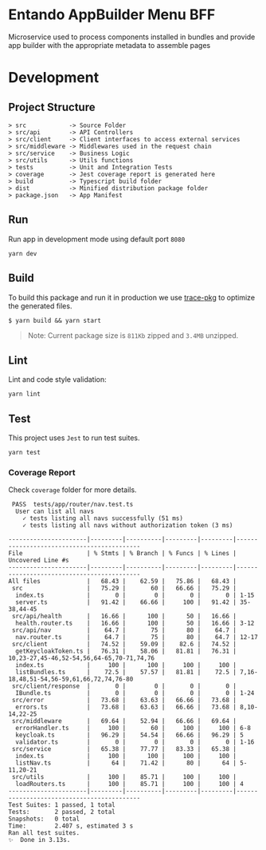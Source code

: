 # Entando AppBuilder Menu BFF
Microservice used to process components installed in bundles and provide app builder with the appropriate metadata to assemble pages

# Development

## Project Structure
```
> src            -> Source Folder
> src/api        -> API Controllers
> src/client     -> Client interfaces to access external services
> src/middleware -> Middlewares used in the request chain
> src/service    -> Business Logic
> src/utils      -> Utils functions
> tests          -> Unit and Integration Tests
> coverage       -> Jest coverage report is generated here
> build          -> Typescript build folder
> dist           -> Minified distribution package folder
> package.json   -> App Manifest
```

## Run
Run app in development mode using default port `8080`
```
yarn dev
```

## Build
To build this package and run it in production we use [trace-pkg](https://github.com/FormidableLabs/trace-pkg) to optimize the generated files.

```
$ yarn build && yarn start
```

> Note: Current package size is `811Kb` zipped and `3.4MB` unzipped.

## Lint
Lint and code style validation:

```
yarn lint
```

## Test
This project uses `Jest` to run test suites.

```
yarn test
```

### Coverage Report
Check `coverage` folder for more details.

```
 PASS  tests/app/router/nav.test.ts
  User can list all navs
    ✓ tests listing all navs successfully (51 ms)
    ✓ tests listing all navs without authorization token (3 ms)

----------------------|---------|----------|---------|---------|-------------------------------------------
File                  | % Stmts | % Branch | % Funcs | % Lines | Uncovered Line #s
----------------------|---------|----------|---------|---------|-------------------------------------------
All files             |   68.43 |    62.59 |   75.86 |   68.43 |
 src                  |   75.29 |       60 |   66.66 |   75.29 |
  index.ts            |       0 |        0 |       0 |       0 | 1-15
  server.ts           |   91.42 |    66.66 |     100 |   91.42 | 35-38,44-45
 src/api/health       |   16.66 |      100 |      50 |   16.66 |
  health.router.ts    |   16.66 |      100 |      50 |   16.66 | 3-12
 src/api/nav          |    64.7 |       75 |      80 |    64.7 |
  nav.router.ts       |    64.7 |       75 |      80 |    64.7 | 12-17
 src/client           |   74.52 |    59.09 |    82.6 |   74.52 |
  getKeycloakToken.ts |   76.31 |    58.06 |   81.81 |   76.31 | 10,23-27,45-46,52-54,56,64-65,70-71,74,76
  index.ts            |     100 |      100 |     100 |     100 |
  listBundles.ts      |    72.5 |    57.57 |   81.81 |    72.5 | 7,16-18,48,51-54,56-59,61,66,72,74,76-80
 src/client/response  |       0 |        0 |       0 |       0 |
  IBundle.ts          |       0 |        0 |       0 |       0 | 1-24
 src/error            |   73.68 |    63.63 |   66.66 |   73.68 |
  errors.ts           |   73.68 |    63.63 |   66.66 |   73.68 | 8,10-14,22-25
 src/middleware       |   69.64 |    52.94 |   66.66 |   69.64 |
  errorHandler.ts     |     100 |       60 |     100 |     100 | 6-8
  keycloak.ts         |   96.29 |    54.54 |   66.66 |   96.29 | 5
  validator.ts        |       0 |        0 |       0 |       0 | 1-16
 src/service          |   65.38 |    77.77 |   83.33 |   65.38 |
  index.ts            |     100 |      100 |     100 |     100 |
  listNav.ts          |      64 |    71.42 |      80 |      64 | 5-11,20-21
 src/utils            |     100 |    85.71 |     100 |     100 |
  loadRouters.ts      |     100 |    85.71 |     100 |     100 | 4
----------------------|---------|----------|---------|---------|-------------------------------------------
Test Suites: 1 passed, 1 total
Tests:       2 passed, 2 total
Snapshots:   0 total
Time:        2.407 s, estimated 3 s
Ran all test suites.
✨  Done in 3.13s.
```
